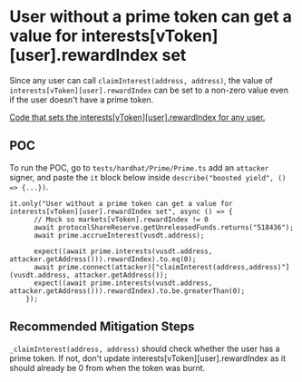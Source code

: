 # User without a prime token can get a value for interests[vToken][user].rewardIndex set

Since any user can call `claimInterest(address, address)`, the value of `interests[vToken][user].rewardIndex`
 can be set to a non-zero value even if the user doesn't have a prime token.

[Code that sets the interests[vToken][user].rewardIndex for any user.](https://github.com/code-423n4/2023-09-venus/blob/b11d9ef9db8237678567e66759003138f2368d23/contracts/Tokens/Prime/Prime.sol#L676)

## POC
To run the POC, go to `tests/hardhat/Prime/Prime.ts` add an `attacker` signer, and paste the `it` block below inside `describe("boosted yield", () => {...})`.

```solidity
it.only("User without a prime token can get a value for interests[vToken][user].rewardIndex set", async () => {
      // Mock so markets[vToken].rewardIndex != 0
      await protocolShareReserve.getUnreleasedFunds.returns("518436");
      await prime.accrueInterest(vusdt.address);

      expect((await prime.interests(vusdt.address, attacker.getAddress())).rewardIndex).to.eq(0);
      await prime.connect(attacker)["claimInterest(address,address)"](vusdt.address, attacker.getAddress());
      expect((await prime.interests(vusdt.address, attacker.getAddress())).rewardIndex).to.be.greaterThan(0);
    });
```

## Recommended Mitigation Steps
`_claimInterest(address, address)` should check whether the user has a prime token. If not, don't update interests[vToken][user].rewardIndex as it should already be 0 from when the token was burnt.